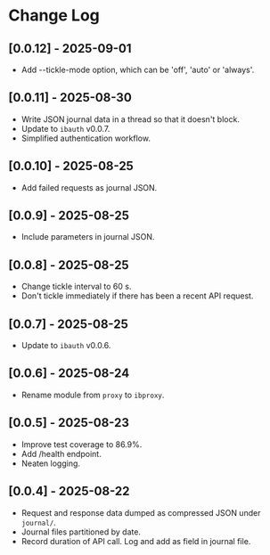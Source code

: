 # Change Log

## [0.0.12] - 2025-09-01

- Add --tickle-mode option, which can be 'off', 'auto' or 'always'.

## [0.0.11] - 2025-08-30

- Write JSON journal data in a thread so that it doesn't block.
- Update to `ibauth` v0.0.7.
- Simplified authentication workflow.

## [0.0.10] - 2025-08-25

- Add failed requests as journal JSON.

## [0.0.9] - 2025-08-25

- Include parameters in journal JSON.

## [0.0.8] - 2025-08-25

- Change tickle interval to 60 s.
- Don't tickle immediately if there has been a recent API request.

## [0.0.7] - 2025-08-25

- Update to `ibauth` v0.0.6.

## [0.0.6] - 2025-08-24

- Rename module from `proxy` to `ibproxy`.

## [0.0.5] - 2025-08-23

- Improve test coverage to 86.9%.
- Add /health endpoint.
- Neaten logging.

## [0.0.4] - 2025-08-22

- Request and response data dumped as compressed JSON under `journal/`.
- Journal files partitioned by date.
- Record duration of API call. Log and add as field in journal file.
